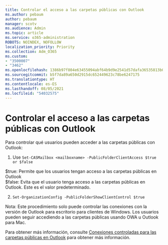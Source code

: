 ```yaml
---
title: Controlar el acceso a las carpetas públicas con Outlook
ms.author: pebaum
author: pebaum
manager: scotv
ms.audience: Admin
ms.topic: article
ms.service: o365-administration
ROBOTS: NOINDEX, NOFOLLOW
localization_priority: Priority
ms.collection: Adm_O365
ms.custom:
- "3500007"
- "3462"
ms.openlocfilehash: 1386b97f804e63455094abf64b9d9e2541d57dafa36535813b0d7689e0ce2966
ms.sourcegitcommit: b5f7da89a650d2915dc652449623c78be6247175
ms.translationtype: HT
ms.contentlocale: es-ES
ms.lasthandoff: 08/05/2021
ms.locfileid: "54032575"
---
```

# <a name="control-access-to-public-folders-using-outlook"></a>Controlar el acceso a las carpetas públicas con Outlook

Para controlar qué usuarios pueden acceder a las carpetas públicas con Outlook:

1. Use `Set-CASMailbox <mailboxname> -PublicFolderClientAccess $true or $false`

$true: Permite que los usuarios tengan acceso a las carpetas públicas en Outlook  
$false: Evita que el usuario tenga acceso a las carpetas públicas en Outlook. Este es el valor predeterminado.  

2. `Set-OrganizationConfig -PublicFolderShowClientControl $true`

Nota: Este procedimiento solo puede controlar las conexiones con la versión de Outlook para escritorio para clientes de Windows. Los usuarios pueden seguir accediendo a las carpetas públicas usando OWA u Outlook para Mac.

Para obtener más información, consulte [Conexiones controladas para las carpetas públicas en Outlook](https://aka.ms/controlpf) para obtener más información.
